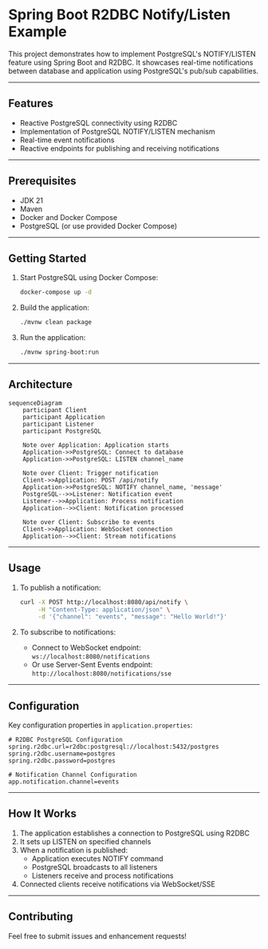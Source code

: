 # Spring Boot R2DBC Notify/Listen Example

This project demonstrates how to implement PostgreSQL's NOTIFY/LISTEN feature using Spring Boot and R2DBC. It showcases real-time notifications between database and application using PostgreSQL's pub/sub capabilities.

---
## Features

- Reactive PostgreSQL connectivity using R2DBC
- Implementation of PostgreSQL NOTIFY/LISTEN mechanism
- Real-time event notifications
- Reactive endpoints for publishing and receiving notifications

---
## Prerequisites

- JDK 21
- Maven
- Docker and Docker Compose
- PostgreSQL (or use provided Docker Compose)

---

## Getting Started

1. Start PostgreSQL using Docker Compose:
   ```bash
   docker-compose up -d
   ```

2. Build the application:
   ```bash
   ./mvnw clean package
   ```

3. Run the application:
   ```bash
   ./mvnw spring-boot:run
   ```
---
## Architecture

```mermaid
sequenceDiagram
    participant Client
    participant Application
    participant Listener
    participant PostgreSQL

    Note over Application: Application starts
    Application->>PostgreSQL: Connect to database
    Application->>PostgreSQL: LISTEN channel_name
    
    Note over Client: Trigger notification
    Client->>Application: POST /api/notify
    Application->>PostgreSQL: NOTIFY channel_name, 'message'
    PostgreSQL-->>Listener: Notification event
    Listener-->>Application: Process notification
    Application-->>Client: Notification processed

    Note over Client: Subscribe to events
    Client->>Application: WebSocket connection
    Application-->>Client: Stream notifications
```
---
## Usage

1. To publish a notification:
   ```bash
   curl -X POST http://localhost:8080/api/notify \
        -H "Content-Type: application/json" \
        -d '{"channel": "events", "message": "Hello World!"}'
   ```

2. To subscribe to notifications:
    - Connect to WebSocket endpoint: `ws://localhost:8080/notifications`
    - Or use Server-Sent Events endpoint: `http://localhost:8080/notifications/sse`

---

## Configuration

Key configuration properties in `application.properties`:

```properties
# R2DBC PostgreSQL Configuration
spring.r2dbc.url=r2dbc:postgresql://localhost:5432/postgres
spring.r2dbc.username=postgres
spring.r2dbc.password=postgres

# Notification Channel Configuration
app.notification.channel=events
```
---
## How It Works

1. The application establishes a connection to PostgreSQL using R2DBC
2. It sets up LISTEN on specified channels
3. When a notification is published:
    - Application executes NOTIFY command
    - PostgreSQL broadcasts to all listeners
    - Listeners receive and process notifications
4. Connected clients receive notifications via WebSocket/SSE

---
## Contributing

Feel free to submit issues and enhancement requests!
